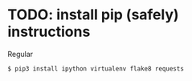# TODO: install pip (safely) instructions

Regular
```bash
$ pip3 install ipython virtualenv flake8 requests
```
